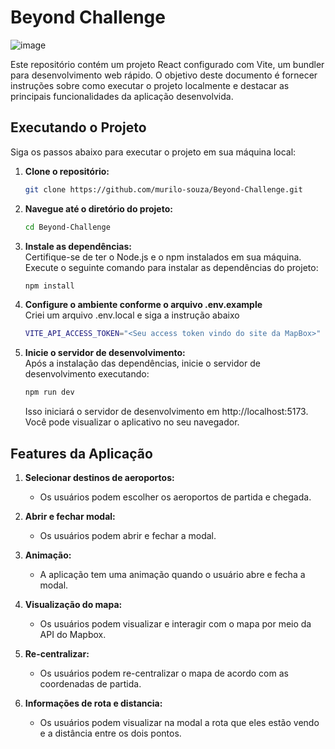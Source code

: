 # Beyond Challenge

![image](https://github.com/murilo-souza/Beyond-Challenge/assets/53982668/3a1d8ab2-bdf7-4b36-bb9b-544909da9c0b)

Este repositório contém um projeto React configurado com Vite, um bundler para desenvolvimento web rápido. O objetivo deste documento é fornecer instruções sobre como executar o projeto localmente e destacar as principais funcionalidades da aplicação desenvolvida.

## Executando o Projeto

Siga os passos abaixo para executar o projeto em sua máquina local:

1. **Clone o repositório:**
   ```bash
   git clone https://github.com/murilo-souza/Beyond-Challenge.git
   
2. **Navegue até o diretório do projeto:**
   ```bash
   cd Beyond-Challenge
   
3. **Instale as dependências:**
    <br/>
    Certifique-se de ter o Node.js e o npm instalados em sua máquina. Execute o seguinte comando para instalar as dependências do projeto:
    <br/>
   ```bash
   npm install

4. **Configure o ambiente conforme o arquivo .env.example**
    <br/>
    Criei um arquivo .env.local e siga a instrução abaixo
    <br/>
    ```bash
    VITE_API_ACCESS_TOKEN="<Seu access token vindo do site da MapBox>"

5. **Inicie o servidor de desenvolvimento:**
   <br/>
   Após a instalação das dependências, inicie o servidor de desenvolvimento executando:
   <br/>
   ```bash
   npm run dev
   ```
   Isso iniciará o servidor de desenvolvimento em http://localhost:5173. Você pode visualizar o aplicativo no seu navegador.

## Features da Aplicação

1. **Selecionar destinos de aeroportos:**
   - Os usuários podem escolher os aeroportos de partida e chegada.

2. **Abrir e fechar modal:**
   - Os usuários podem abrir e fechar a modal.

3. **Animação:**
   - A aplicação tem uma animação quando o usuário abre e fecha a modal.

4. **Visualização do mapa:**
   - Os usuários podem visualizar e interagir com o mapa por meio da API do Mapbox.
     
5. **Re-centralizar:**
   - Os usuários podem re-centralizar o mapa de acordo com as coordenadas de partida.
   
6. **Informações de rota e distancia:**
   - Os usuários podem visualizar na modal a rota que eles estão vendo e a distância entre os dois pontos.


